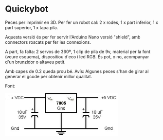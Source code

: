 # Quickybot
Peces per imprimir en 3D. Per fer un robot cal:
2 x rodes, 1 x part inferior, 1 x part superior, 1 x tapa pila.

Aquesta versió és per fer servir l'Arduino Nano versió "shield", amb connectors roscats per fer les connexions.

A part, fa falta: 2 servos de  360º, 1 clip de pila de 9v, material per la font (veure esquema), dispositiou d'eco i led RGB. És pot, o no, acompanyar d'un brunzidor o altaveu petit.

Amb capes de 0.2 queda prou bé. Avís: Algunes peces s'han de girar al generar el gcode per obtenir millor qualitat. 

Font:

![Alt text](https://github.com/torroellarobotec/Quickybot/blob/master/font.jpg?raw=true "Title")
